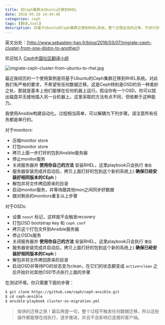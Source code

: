 ```yaml
---
title: 将Ceph集群从Ubuntu迁移到RHEL
date: 2016-05-28 14:44:48
categories: ceph
tags: [翻译,tool]
description: 将基于Ubuntu的Ceph集群迁移到RHEL系统，整个过程在线热迁移，不进行存储数据的手动迁移，不影响集群已连接的客户端的数据访问。
---
```

英文出处：[http://www.sebastien-han.fr/blog/2016/03/07/migrate-ceph-cluster-from-one-distro-to-another/) 

欢迎加入 [Ceph中国社区翻译小组](http://7xj5dz.com1.z0.glb.clouddn.com/qun.png)

![migrate-ceph-cluster-from-ubuntu-to-rhel.jpg](http://sebastien-han.fr/images/migrate-ceph-cluster-from-ubuntu-to-rhel.jpg)

最近我经历的一个使用案例是将基于Ubuntu的Ceph集群迁移到RHEL系统。对此我们有严格的要求，不希望有任何数据迁移。这是Ceph特别是OSD的另一种美妙之处，那就是基本上他们能够在任何机器上运行。假设你有一个OSD，你可以拔出磁盘并无缝地插入另一台机器上。这里采取的方法有点不同，但依赖于这种能力。

我使用Ansible构建自动化。过程相当简单，可以解耦为下列步骤。请注意所有任务都是串行的。

对于monitors:

- 压缩monitor store
- 打包monitor store
- 拷贝上面一步打好的包到Ansible服务器
- 停止monitor服务
- 关闭服务器并 **使用你自己的方法** 安装RHEL，这里playbook只会执行 `重启` 
- 服务器安装完成并启动后，拷贝上面打好的包到这个新的系统上( **确保已经安装好相同版本的CEph** )
- 解包并将文件拷回原来的目录
- 启动monitor服务，并等待跟其他mon之间同步好数据
- 跟对剩余的monitors重复以上步骤

对于OSDs:

- 设置 `noout` 标记，这样就不会触发recovery
- 打包OSD bootstrap key 和 `ceph.conf`
- 拷贝这个打包文件到Ansible服务器
- 停止OSDs服务
- 关闭服务器并 **使用你自己的方法** 安装RHEL，这里playbook只会执行 `重启` 
- 服务器安装完成并启动后，拷贝上面打好的包到这个新的系统上( **确保已经安装好相同版本的Ceph** )
- 解包并将文件拷回原来的目录
- 启动OSD并等待PG的状态变为clean，在它们的状态都变成 `active+clean` 之后开始针对其他OSD节点执行上面的步骤

在测试环境，你只需要下面的步骤：

```bash
$ git clone https://github.com/ceph/ceph-ansible.git
$ cd ceph-ansible
$ ansible-playbook cluster-os-migration.yml
```

>愉快的迁移之旅！最后再提一句，整个过程不触发任何数据迁移，所以这些操作都能够在线执行，逐步推进，并且不会影响已连接的客户端。